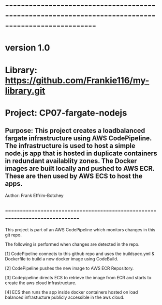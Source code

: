 # ---------------------------------------------------------------------------------------------------
# version  1.0
# Library: https://github.com/Frankie116/my-library.git
# Project: CP07-fargate-nodejs
## Purpose: This project creates a loadbalanced fargate infrastructure using AWS CodePipeline.  The infrastructure is used to host a simple node.js app that is hosted in duplicate containers in redundant availablity zones. The Docker images are built locally and pushed to AWS ECR.  These are then used by AWS ECS to host the apps.
   Author:  Frank Effrim-Botchey
## ----------------------------------------------------------------------------

This project is part of an AWS CodePipeline which monitors changes in this git repo.

The following is performed when changes are detected in the repo.

  [1] CodePipeline connects to this github repo and uses the buildspec.yml & Dockerfile to build a new docker image using CodeBuild.
  
  [2] CodePipeline pushes the new image to AWS ECR Repository.
  
  [3] Codepipeline directs ECS to retrieve the image from ECR and starts to create the aws cloud infrastructure.
  
  [4] ECS then runs the app inside docker containers hosted on load balanced infrastucture publicly accessible in the aws cloud.
